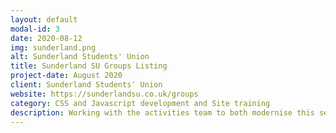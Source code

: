 ```yaml
---
layout: default
modal-id: 3
date: 2020-08-12
img: sunderland.png
alt: Sunderland Students' Union
title: Sunderland SU Groups Listing
project-date: August 2020
client: Sunderland Students' Union
website: https://sunderlandsu.co.uk/groups
category: CSS and Javascript development and Site training
description: Working with the activities team to both modernise this section of their union cloud site whilst fitting in with the overall SU theme. After working on the overall style we undertook training to support the team to develop and maintain their societies presence.
---
```

